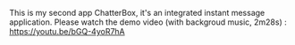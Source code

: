 This is my second app ChatterBox, it's an integrated instant message application. 
Please watch the demo video (with backgroud music, 2m28s) : https://youtu.be/bGQ-4yoR7hA 
